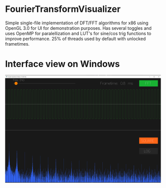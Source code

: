 # FourierTransformVisualizer
Simple single-file implementation of DFT/FFT algorithms for x86 using OpenGL 3.0 for UI for demonstration purposes.
Has several toggles and uses OpenMP for paralellization and LUT's for sine/cos trig functions to improve performance.
25% of threads used by default with unlocked frametimes.

# Interface view on Windows
![alt text](https://github.com/FireSilicon/FourierTransformVisualizer/blob/main/WinCap.png?raw=true)
